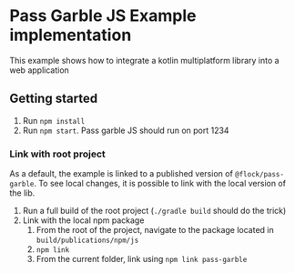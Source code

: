 # Pass Garble JS Example implementation

This example shows how to integrate a kotlin multiplatform library into a web application


## Getting started

1. Run `npm install`
2. Run `npm start`. Pass garble JS should run on port 1234

### Link with root project
As a default, the example is linked to a published version of `@flock/pass-garble`. To see local changes, it is possible to link with the local version of the lib.

1. Run a full build of the root project (`./gradle build` should do the trick)
2. Link with the local npm package
   1. From the root of the project, navigate to the package located in `build/publications/npm/js`
   2. `npm link`
   3. From the current folder, link using `npm link pass-garble`
